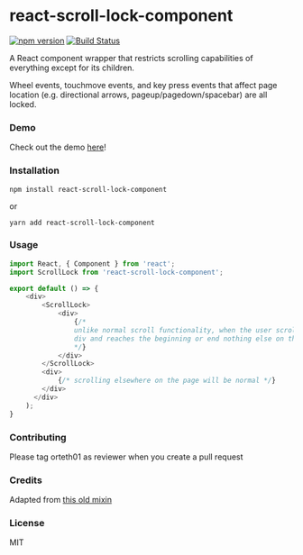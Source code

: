 # react-scroll-lock-component
[![npm version](https://badge.fury.io/js/react-scroll-lock-component.svg)](https://badge.fury.io/js/react-scroll-lock-component)
[![Build Status](https://travis-ci.org/orteth01/react-scroll-lock-component.svg?branch=master)](https://travis-ci.org/orteth01/react-scroll-lock-component)

A React component wrapper that restricts scrolling capabilities of everything except for its children. 

Wheel events, touchmove events, and key press events that affect page location (e.g. directional arrows, pageup/pagedown/spacebar) are all locked.

### Demo
Check out the demo [here](https://orteth01.github.io/react-scroll-lock-component-demo)!

### Installation
```
npm install react-scroll-lock-component
```
or 
```
yarn add react-scroll-lock-component
```

### Usage
```js
import React, { Component } from 'react';
import ScrollLock from 'react-scroll-lock-component';

export default () => {
    <div>
        <ScrollLock>
            <div> 
                {/*
                unlike normal scroll functionality, when the user scrolls this
                div and reaches the beginning or end nothing else on the page will scroll
                */}
            </div>
        </ScrollLock>
        <div>
            {/* scrolling elsewhere on the page will be normal */}
        </div>
      </div>
    );
}
```

### Contributing
Please tag orteth01 as reviewer when you create a pull request

### Credits
Adapted from [this old mixin](http://codepen.io/somethingkindawierd/post/react-mixin-scroll-lock)

### License
MIT

